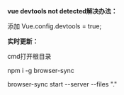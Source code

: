 **vue devtools not detected解决办法：**

添加  Vue.config.devtools = true;



**实时更新：**

cmd打开根目录

npm i -g browser-sync

browser-sync start --server --files "."

